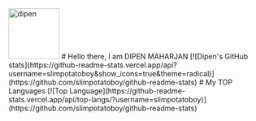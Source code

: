 <img src="https://scontent.fbwa1-1.fna.fbcdn.net/v/t1.6435-9/152069507_494431034914411_2585939274304770885_n.jpg?_nc_cat=103&ccb=1-5&_nc_sid=174925&_nc_ohc=hCIsauF0pOsAX8EQNiu&_nc_ht=scontent.fbwa1-1.fna&oh=4c7fd7501d46457f7404c9649155ee70&oe=6183623C" alt="dipen" width="100" height="100"/> 
# Hello there, I am DIPEN MAHARJAN
[![Dipen's GitHub stats](https://github-readme-stats.vercel.app/api?username=slimpotatoboy&show_icons=true&theme=radical)](https://github.com/slimpotatoboy/github-readme-stats)
# My TOP Languages
[![Top Language](https://github-readme-stats.vercel.app/api/top-langs/?username=slimpotatoboy)](https://github.com/slimpotatoboy/github-readme-stats)
